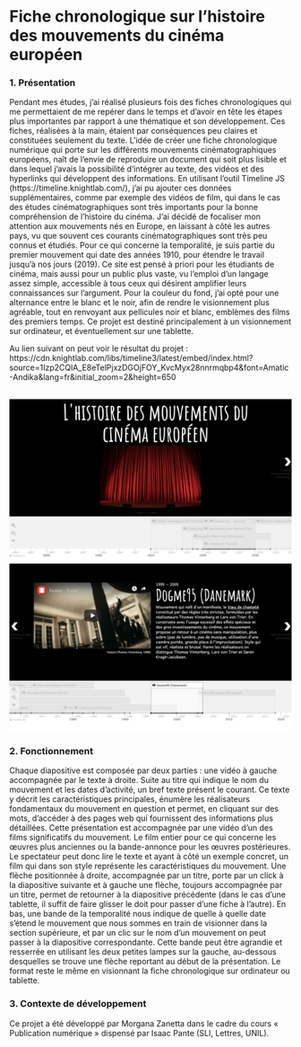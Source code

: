 <h1>Fiche chronologique sur l’histoire des mouvements du cinéma européen</h1>
<h3>1. Présentation</h3>
<p>Pendant mes études, j’ai réalisé plusieurs fois des fiches chronologiques qui me permettaient de me repérer dans le temps et d’avoir en tête les étapes plus importantes par rapport à une thématique et son développement. Ces fiches, réalisées à la main, étaient par conséquences peu claires et constituées seulement du texte. 
L’idée de créer une fiche chronologique numérique qui porte sur les différents mouvements cinématographiques européens, naît de l’envie de reproduire un document qui soit plus lisible et dans lequel j’avais la possibilité d’intégrer au texte, des vidéos et des hyperlinks qui développent des informations. En utilisant l’outil Timeline JS (https://timeline.knightlab.com/), j’ai pu ajouter ces données supplémentaires, comme par exemple des vidéos de film, qui dans le cas des études cinématographiques sont très importants pour la bonne compréhension de l’histoire du cinéma. 
J’ai décidé de focaliser mon attention aux mouvements nés en Europe, en laissant à côté les autres pays, vu que souvent ces courants cinématographiques sont très peu connus et étudiés. Pour ce qui concerne la temporalité, je suis partie du premier mouvement qui date des années 1910, pour étendre le travail jusqu’à nos jours (2019). Ce site est pensé à priori pour les étudiants de cinéma, mais aussi pour un public plus vaste, vu l’emploi d’un langage assez simple, accessible à tous ceux qui désirent amplifier leurs connaissances sur l’argument. 
Pour la couleur du fond, j’ai opté pour une alternance entre le blanc et le noir, afin de rendre le visionnement plus agréable, tout en renvoyant aux pellicules noir et blanc, emblèmes des films des premiers temps.
Ce projet est destiné principalement à un visionnement sur ordinateur, et éventuellement sur une tablette.</p>
<p>Au lien suivant on peut voir le résultat du projet :  https://cdn.knightlab.com/libs/timeline3/latest/embed/index.html?source=1Izp2CQlA_E8eTelPjxzDGOjFOY_KvcMyx28nnrmqbp4&font=Amatic-Andika&lang=fr&initial_zoom=2&height=650</p><br>
<img src="https://github.com/Morganaz/Depot-I/blob/master/Schermata%202019-06-19%20alle%2021.07.28.png" alt="alt text" width="700" heigh="700">
<img src="https://github.com/Morganaz/Depot-I/blob/master/Schermata%202019-06-19%20alle%2021.06.58.png" alt="alt text" width="700" heigh="700">
<h3>2. Fonctionnement</h3>
<p>Chaque diapositive est composée par deux parties : une vidéo à gauche accompagnée par le texte à droite. Suite au titre qui indique le nom du mouvement et les dates d’activité, un bref texte présent le courant. Ce texte y décrit les caractéristiques principales, énumère les réalisateurs fondamentaux du mouvement en question et permet, en cliquant sur des mots, d’accéder à des pages web qui fournissent des informations plus détaillées. Cette présentation est accompagnée par une vidéo d’un des films significatifs du mouvement. Le film entier pour ce qui concerne les œuvres plus anciennes ou la bande-annonce pour les œuvres postérieures. Le spectateur peut donc lire le texte et ayant à côté un exemple concret, un film qui dans son style représente les caractéristiques du mouvement. Une flèche positionnée à droite, accompagnée par un titre, porte par un click à la diapositive suivante et à gauche une flèche, toujours accompagnée par un titre, permet de retourner à la diapositive précédente (dans le cas d’une tablette, il suffit de faire glisser le doit pour passer d’une fiche à l’autre).
En bas, une bande de la temporalité nous indique de quelle à quelle date s’étend le mouvement que nous sommes en train de visionner dans la section supérieure, et par un clic sur le nom d’un mouvement on peut passer à la diapositive correspondante. Cette bande peut être agrandie et resserrée en utilisant les deux petites lampes sur la gauche, au-dessous desquelles se trouve une flèche reportant au début de la présentation. 
Le format reste le même en visionnant la fiche chronologique sur ordinateur ou tablette.</p>
<h3>3. Contexte de développement</h3>
<p>Ce projet a été développé par Morgana Zanetta dans le cadre du cours « Publication numérique » dispensé par Isaac Pante (SLI, Lettres, UNIL).</p>
